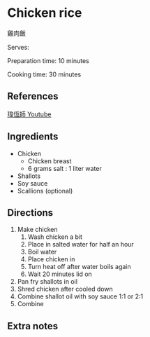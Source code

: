 # Chicken rice

雞肉飯

Serves:

Preparation time: 10 minutes

Cooking time: 30 minutes

## References

[瑋恆師 Youtube](https://www.youtube.com/watch?v=VtdtxoYf4wU)

## Ingredients

- Chicken
  - Chicken breast
  - 6 grams salt : 1 liter water
- Shallots
- Soy sauce
- Scallions (optional)

## Directions

1. Make chicken
   1. Wash chicken a bit
   2. Place in salted water for half an hour
   3. Boil water
   4. Place chicken in
   5. Turn heat off after water boils again
   6. Wait 20 minutes lid on
2. Pan fry shallots in oil
3. Shred chicken after cooled down
4. Combine shallot oil with soy sauce 1:1 or 2:1
5. Combine

## Extra notes
